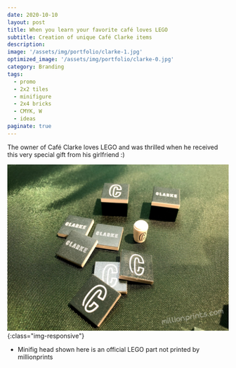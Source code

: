 ```yaml
---
date: 2020-10-10
layout: post
title: When you learn your favorite café loves LEGO
subtitle: Creation of unique Café Clarke items 
description:
image: '/assets/img/portfolio/clarke-1.jpg'
optimized_image: '/assets/img/portfolio/clarke-0.jpg'
category: Branding
tags:
  - promo
  - 2x2 tiles
  - minifigure
  - 2x4 bricks
  - CMYK, W
  - ideas
paginate: true
---
```


The owner of Café Clarke loves LEGO and was thrilled when he received this very special gift from his girlfriend :)

![other views](/assets/img/portfolio/clarke-2.jpg){:class="img-responsive"}


* Minifig head shown here is an official LEGO part not printed by millionprints




